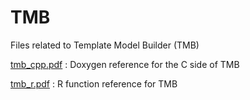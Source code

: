 #  TMB

Files related to Template Model Builder (TMB)

[tmb_cpp.pdf][2]
:  Doxygen reference for the C side of TMB

[tmb_r.pdf][3]
:  R function reference for TMB



[2]: tmb/tmb_cpp.pdf
[3]: tmb/tmb_r.pdf
